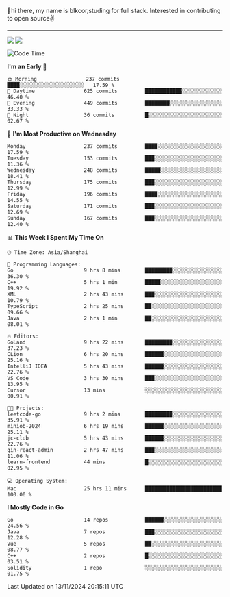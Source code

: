 👋hi there, my name is blkcor,studing for full stack.
Interested in contributing to open source✌️

<hr/>

![](https://github-readme-stats.vercel.app/api?username=blkcor)
<a href="https://github.com/blkcor/github-readme-stats">
    <img align="left" src="https://github-readme-stats.vercel.app/api/top-langs/?username=blkcor&hide=jupyter%20notebook,shaderlab,tex,c%23&langs_count=9" />
</a>


<!--START_SECTION:waka-->
![Code Time](http://img.shields.io/badge/Code%20Time-1%2C431%20hrs%203%20mins-blue)

**I'm an Early 🐤** 

```text
🌞 Morning                237 commits         ████░░░░░░░░░░░░░░░░░░░░░   17.59 % 
🌆 Daytime                625 commits         ████████████░░░░░░░░░░░░░   46.40 % 
🌃 Evening                449 commits         ████████░░░░░░░░░░░░░░░░░   33.33 % 
🌙 Night                  36 commits          █░░░░░░░░░░░░░░░░░░░░░░░░   02.67 % 
```
📅 **I'm Most Productive on Wednesday** 

```text
Monday                   237 commits         ████░░░░░░░░░░░░░░░░░░░░░   17.59 % 
Tuesday                  153 commits         ███░░░░░░░░░░░░░░░░░░░░░░   11.36 % 
Wednesday                248 commits         █████░░░░░░░░░░░░░░░░░░░░   18.41 % 
Thursday                 175 commits         ███░░░░░░░░░░░░░░░░░░░░░░   12.99 % 
Friday                   196 commits         ████░░░░░░░░░░░░░░░░░░░░░   14.55 % 
Saturday                 171 commits         ███░░░░░░░░░░░░░░░░░░░░░░   12.69 % 
Sunday                   167 commits         ███░░░░░░░░░░░░░░░░░░░░░░   12.40 % 
```


📊 **This Week I Spent My Time On** 

```text
🕑︎ Time Zone: Asia/Shanghai

💬 Programming Languages: 
Go                       9 hrs 8 mins        █████████░░░░░░░░░░░░░░░░   36.30 % 
C++                      5 hrs 1 min         █████░░░░░░░░░░░░░░░░░░░░   19.92 % 
XML                      2 hrs 43 mins       ███░░░░░░░░░░░░░░░░░░░░░░   10.79 % 
TypeScript               2 hrs 25 mins       ██░░░░░░░░░░░░░░░░░░░░░░░   09.66 % 
Java                     2 hrs 1 min         ██░░░░░░░░░░░░░░░░░░░░░░░   08.01 % 

🔥 Editors: 
GoLand                   9 hrs 22 mins       █████████░░░░░░░░░░░░░░░░   37.23 % 
CLion                    6 hrs 20 mins       ██████░░░░░░░░░░░░░░░░░░░   25.16 % 
IntelliJ IDEA            5 hrs 43 mins       ██████░░░░░░░░░░░░░░░░░░░   22.76 % 
VS Code                  3 hrs 30 mins       ███░░░░░░░░░░░░░░░░░░░░░░   13.95 % 
Cursor                   13 mins             ░░░░░░░░░░░░░░░░░░░░░░░░░   00.91 % 

🐱‍💻 Projects: 
leetcode-go              9 hrs 2 mins        █████████░░░░░░░░░░░░░░░░   35.91 % 
miniob-2024              6 hrs 19 mins       ██████░░░░░░░░░░░░░░░░░░░   25.11 % 
jc-club                  5 hrs 43 mins       ██████░░░░░░░░░░░░░░░░░░░   22.76 % 
gin-react-admin          2 hrs 47 mins       ███░░░░░░░░░░░░░░░░░░░░░░   11.06 % 
learn-frontend           44 mins             █░░░░░░░░░░░░░░░░░░░░░░░░   02.95 % 

💻 Operating System: 
Mac                      25 hrs 11 mins      █████████████████████████   100.00 % 
```

**I Mostly Code in Go** 

```text
Go                       14 repos            ██████░░░░░░░░░░░░░░░░░░░   24.56 % 
Java                     7 repos             ███░░░░░░░░░░░░░░░░░░░░░░   12.28 % 
Vue                      5 repos             ██░░░░░░░░░░░░░░░░░░░░░░░   08.77 % 
C++                      2 repos             █░░░░░░░░░░░░░░░░░░░░░░░░   03.51 % 
Solidity                 1 repo              ░░░░░░░░░░░░░░░░░░░░░░░░░   01.75 % 
```




 Last Updated on 13/11/2024 20:15:11 UTC
<!--END_SECTION:waka-->


